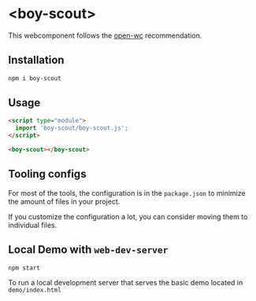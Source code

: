# \<boy-scout>

This webcomponent follows the [open-wc](https://github.com/open-wc/open-wc) recommendation.

## Installation

```bash
npm i boy-scout
```

## Usage

```html
<script type="module">
  import 'boy-scout/boy-scout.js';
</script>

<boy-scout></boy-scout>
```



## Tooling configs

For most of the tools, the configuration is in the `package.json` to minimize the amount of files in your project.

If you customize the configuration a lot, you can consider moving them to individual files.

## Local Demo with `web-dev-server`

```bash
npm start
```

To run a local development server that serves the basic demo located in `demo/index.html`
